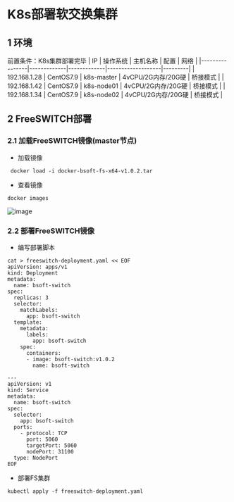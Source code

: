 # K8s部署软交换集群
## 1 环境
前置条件：K8s集群部署完毕
|       IP       |   操作系统  |   主机名称  |       配置        |    网络 |
|----------------|-------------|-------------|-------------------|---------|
|  192.168.1.28  |  CentOS7.9  |  k8s-master | 4vCPU/2G内存/20G硬 | 桥接模式 |
|  192.168.1.42  |  CentOS7.9  |  k8s-node01 | 4vCPU/2G内存/20G硬 | 桥接模式 |
|  192.168.1.34  |  CentOS7.9  |  k8s-node02 | 4vCPU/2G内存/20G硬 | 桥接模式 |

##  2 FreeSWITCH部署
### 2.1 加载FreeSWITCH镜像(master节点)
- 加载镜像
```
 docker load -i docker-bsoft-fs-x64-v1.0.2.tar
```
- 查看镜像
```
docker images
```
![image](https://github.com/kenlab-chung/kenlab-chung.github.io/assets/59462735/00509da9-c9ca-47b7-baa0-6e46a5a181cc)

### 2.2 部署FreeSWITCH镜像
- 编写部署脚本
```
cat > freeswitch-deployment.yaml << EOF
apiVersion: apps/v1
kind: Deployment
metadata:
  name: bsoft-switch
spec:
  replicas: 3
  selector:
    matchLabels:
      app: bsoft-switch
  template:
    metadata:
      labels:
        app: bsoft-switch
    spec:
      containers:
      - image: bsoft-switch:v1.0.2
        name: bsoft-switch

---
apiVersion: v1
kind: Service
metadata:
  name: bsoft-switch
spec:
  selector:
    app: bsoft-switch
  ports:
    - protocol: TCP
      port: 5060
      targetPort: 5060
      nodePort: 31100
  type: NodePort
EOF
```
- 部署FS集群
```
kubectl apply -f freeswitch-deployment.yaml
```
  
